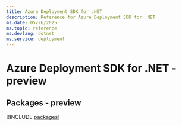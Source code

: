 ```yaml
---
title: Azure Deployment SDK for .NET
description: Reference for Azure Deployment SDK for .NET
ms.date: 05/26/2025
ms.topic: reference
ms.devlang: dotnet
ms.service: deployment
---
```

# Azure Deployment SDK for .NET - preview
## Packages - preview
[!INCLUDE [packages](deployment-index.md)]